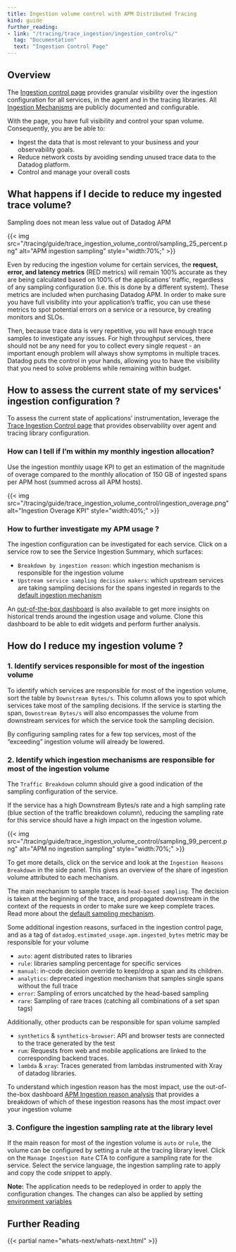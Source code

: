 ```yaml
---
title: Ingestion volume control with APM Distributed Tracing
kind: guide
further_reading:
- link: "/tracing/trace_ingestion/ingestion_controls/"
  tag: "Documentation"
  text: "Ingestion Control Page"
---
```


## Overview

The [Ingestion control page][1] provides granular visibility over the ingestion configuration for all services, in the agent and in the tracing libraries. All [Ingestion Mechanisms][2] are publicly documented and configurable.

With the page, you have full visibility and control your span volume. Consequently, you are be able to:
- Ingest the data that is most relevant to your business and your observability goals.
- Reduce network costs by avoiding sending unused trace data to the Datadog platform.
- Control and manage your overall costs


## What happens if I decide to reduce my ingested trace volume?

Sampling does not mean less value out of Datadog APM

{{< img src="/tracing/guide/trace_ingestion_volume_control/sampling_25_percent.png" alt="APM ingestion sampling" style="width:70%;" >}}

Even by reducing the ingestion volume for certain services, the **request, error, and latency metrics** (RED metrics) will remain 100% accurate as they are being calculated based on 100% of the applications’ traffic, regardless of any sampling configuration (i.e. this is done by a different system). These metrics are included when purchasing Datadog APM. In order to make sure you have full visibility into your application’s traffic, you can use these metrics to spot potential errors on a service or a resource, by creating monitors and SLOs.

Then, because trace data is very repetitive, you will have enough trace samples to investigate any issues. For high throughput services, there should not be any need for you to collect every single request - an important enough problem will always show symptoms in multiple traces. Datadog puts the control in your hands, allowing you to have the visibility that you need to solve problems while remaining within budget.

## How to assess the current state of my services' ingestion configuration ?

To assess the current state of applications’ instrumentation, leverage the [Trace Ingestion Control page][1] that provides observability over agent and tracing library configuration.



### How can I tell if I’m within my monthly ingestion allocation?

Use the ingestion monthly usage KPI to get an estimation of the magnitude of overage compared to the monthly allocation of 150 GB of ingested spans per APM host (summed across all APM hosts).

{{< img src="/tracing/guide/trace_ingestion_volume_control/ingestion_overage.png" alt="Ingestion Overage KPI" style="width:40%;" >}}

### How to further investigate my APM usage ?

The ingestion configuration can be investigated for each service. Click on a service row to see the Service Ingestion Summary, which surfaces:
- `Breakdown by ingestion reason`: which ingestion mechanism is responsible for the ingestion volume
- `Upstream service sampling decision makers`: which upstream services are taking sampling decisions for the spans ingested in regards to the [default ingestion mechanism][3]

An [out-of-the-box dashboard][4] is also available to get more insights on historical trends around the ingestion usage and volume. Clone this dashboard to be able to edit widgets and perform further analysis.

## How do I reduce my ingestion volume ?

### 1. Identify services responsible for most of the ingestion volume

To identify which services are responsible for most of the ingestion volume, sort the table by `Downstream Bytes/s`. This column allows you to spot which services take most of the sampling decisions.
If the service is starting the span, `Downstream Bytes/s` will also encompasses the volume from downstream services for which the service took the sampling decision.

By configuring sampling rates for a few top services, most of the “exceeding” ingestion volume will already be lowered.

### 2. Identify which ingestion mechanisms are responsible for most of the ingestion volume

The `Traffic Breakdown` column should give a good indication of the sampling configuration of the service.

If the service has a high Downstream Bytes/s rate and a high sampling rate (blue section of the traffic breakdown column), reducing the sampling rate for this service should have a high impact on the ingestion volume.

{{< img src="/tracing/guide/trace_ingestion_volume_control/sampling_99_percent.png" alt="APM no ingestion sampling" style="width:70%;" >}}

To get more details, click on the service and look at the `Ingestion Reasons Breakdown` in the side panel. This gives an overview of the share of ingestion volume attributed to each mechanism.

The main mechanism to sample traces is `head-based sampling`. The decision is taken at the beginning of the trace, and propagated downstream in the context of the requests in order to make sure we keep complete traces. Read more about the [default sampling mechanism][3].

Some additional ingestion reasons, surfaced in the ingestion control page, and as a tag of `datadog.estimated_usage.apm.ingested_bytes` metric may be responsible for your volume
- `auto`: agent distributed rates to libraries
- `rule`: libraries sampling percentage for specific services
- `manual`: in-code decision override to keep/drop a span and its children.
- `analytics`: deprecated ingestion mechanism that samples single spans without the full trace
- `error`: Sampling of errors uncatched by the head-based sampling
- `rare`: Sampling of rare traces (catching all combinations of a set span tags)

Additionally, other products can be responsible for span volume sampled
- `synthetics` & `synthetics-browser`: API and browser tests are connected to the trace generated by the test
- `rum`: Requests from web and mobile applications are linked to the corresponding backend traces.
- `lambda` & `xray`: Traces generated from lambdas instrumented with Xray of datadog libraries.

To understand which ingestion reason has the most impact, use the out-of-the-box dashboard [APM Ingestion reason analysis][5] that provides a breakdown of which of these ingestion reasons has the most impact over your ingestion volume

### 3. Configure the ingestion sampling rate at the library level

If the main reason for most of the ingestion volume is `auto` or `rule`, the volume can be configured by setting a rule at the tracing library level.
Click on the `Manage Ingestion Rate` CTA to configure a sampling rate for the service. Select the service language, the ingestion sampling rate to apply and copy the code snippet to apply.

**Note:** The application needs to be redeployed in order to apply the configuration changes. The changes can also be applied by setting [environment variables][6]


## Further Reading

{{< partial name="whats-next/whats-next.html" >}}

[1]: /tracing/trace_ingestion/ingestion_controls
[2]: /tracing/trace_ingestion/ingestion_mechanisms
[3]: /tracing/trace_ingestion/mechanisms/#head-based-default-mechanism
[4]: /tracing/trace_retention/usage_metrics/
[5]: https://app.datadoghq.com/
[6]: /tracing/trace_ingestion/mechanisms/?tab=environmentvariables#in-tracing-libraries-user-defined-rules
